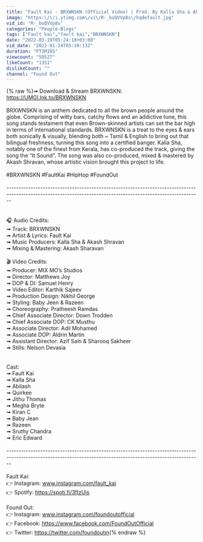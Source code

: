 ```yaml
---
title: "Fault Kai - BRXWNSKN (Official Video) | Prod. By Kalla Sha & Akash Shravan | Hip Hop Song 2022"
image: "https:\/\/i.ytimg.com\/vi\/R-_boQVVp8s\/hqdefault.jpg"
vid_id: "R-_boQVVp8s"
categories: "People-Blogs"
tags: ["Fault kai","fault kai","BRXWNSKN"]
date: "2022-03-19T05:24:18+03:00"
vid_date: "2022-01-24T05:30:13Z"
duration: "PT3M10S"
viewcount: "59527"
likeCount: "1351"
dislikeCount: ""
channel: "Found Out"
---
```

{% raw %}➟ Download &amp; Stream BRXWNSKN: <a rel="nofollow" target="blank" href="https://UMGI.lnk.to/BRXWNSKN">https://UMGI.lnk.to/BRXWNSKN</a><br /><br />BRXWNSKN is an anthem dedicated to all the brown people around the globe. Comprising of witty bars, catchy flows and an addictive tune, this song stands testament that even Brown-skinned artists can set the bar high in terms of international standards. BRXWNSKN is a treat to the eyes &amp; ears both sonically &amp; visually, blending both ~ Tamil &amp; English to bring out that bilingual freshness, turning this song into a certified banger. Kalla Sha, notably one of the finest from Kerala, has co-produced the track, giving the song the “It Sound”. The song was also co-produced, mixed &amp; mastered by Akash Shravan, whose artistic vision brought this project to life.<br /><br />#BRXWNSKN #FaultKai #HipHop #FoundOut <br /><br />--------------------------------------------------------------------------------------------------------------------------------------------------------------<br /><br /><br />🎧 Audio Credits: <br />➟ Track:  BRXWNSKN<br />➟ Artist &amp; Lyrics: Fault Kai<br />➟ Music Producers:  Kalla Sha &amp; Akash Shravan<br />➟ Mixing &amp; Mastering: Akash Sharavan<br /><br />🎬 Video Credits:<br />➟ Producer: MIX MO’s Studios<br />➟ Director:  Matthews Joy<br />➟ DOP &amp; DI: Samuel Henry<br />➟ Video Editor: Karthik Sajeev<br />➟ Production Design: Nikhil George<br />➟ Styling: Baby Jeen &amp; Razeen<br />➟ Choreography: Pratheesh Ramdas<br />➟ Chief Associate Director: Down Trodden<br />➟ Chief Associate DOP: CK Musthu<br />➟ Associate Director: Adil Mohamed <br />➟ Associate DOP: Aldrin Martin<br />➟ Assistant Director: Azif Sain &amp; Sharooq Sakheer<br />➟ Stills: Nelson Devasia <br /><br /><br />Cast:<br />➟ Fault Kai<br />➟ Kalla Sha<br />➟ Abilash<br />➟ Quirkee<br />➟ Jithu Thomas<br />➟ Megha Bryte<br />➟ Kiran C<br />➟ Baby Jean<br />➟ Razeen<br />➟ Sruthy Chandra<br />➟ Eric Edward<br /><br />--------------------------------------------------------------------------------------------------------------------------------------------------------------<br /><br />Fault Kai: <br />👉 Instagram: www.instagram.com/fault_kai <br />👉 Spotify: <a rel="nofollow" target="blank" href="https://spoti.fi/3fIzUis">https://spoti.fi/3fIzUis</a>    <br /><br />Found Out: <br />👉 Instagram: www.instagram.com/foundoutofficial<br />👉 Facebook: <a rel="nofollow" target="blank" href="https://www.facebook.com/FoundOutOfficial">https://www.facebook.com/FoundOutOfficial</a> <br />👉 Twitter: <a rel="nofollow" target="blank" href="https://twitter.com/foundoutin">https://twitter.com/foundoutin</a>{% endraw %}

